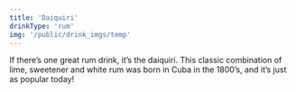 ```yaml
---
title: 'Daiquiri'
drinkType: 'rum'
img: '/public/drink_imgs/temp'
---
```

If there’s one great rum drink, it’s the daiquiri. This classic combination of lime, sweetener and white rum was born in Cuba in the 1800’s, and it’s just as popular today!